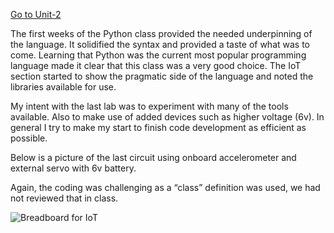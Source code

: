 
[Go to Unit-2](https://github.com/kschellack/Unit-2)

The first weeks of the Python class provided the needed underpinning of the language. It solidified the syntax and provided a taste of what was to come. Learning that Python was the current most popular programming language made it clear that this class was a very good choice. The IoT section started to show the pragmatic side of the language and noted the libraries available for use.

My intent with the last lab was to experiment with many of the tools available. Also to  make use of added devices such as higher voltage (6v). In general I try to make my start to finish code development as efficient as possible. 

Below is a picture of the last circuit using onboard accelerometer and external servo with 6v battery.

Again, the coding was challenging as a “class” definition was used, we had not reviewed that in class.

![Breadboard for IoT](c:\Users\Administrators\Pictures\IoT_breadboard)



